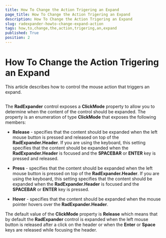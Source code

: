```yaml
---
title: How To Change the Action Trigering an Expand
page_title: How To Change the Action Trigering an Expand
description: How To Change the Action Trigering an Expand
slug: radexpander-howto-change-expand-action
tags: how,to,change,the,action,trigering,an,expand
published: True
position: 2
---
```


# How To Change the Action Trigering an Expand



This article describes how to control the mouse action that triggers an expand.

## 

The __RadExpander__ control exposes a __ClickMode__ property to allow you to determine when the content of the control should be expanded. The property is an enumeration of type __ClickMode__ that exposes the following members:
	  

* __Release__ - specifies that the content should be expanded when the left mouse button is pressed and released on top of the __RadExpander.Header__. If you are using the keyboard, this setting specifies that the content should be expanded when the __RadExpander.Header__ is focused and the __SPACEBAR__ or __ENTER__ key is pressed and released.
			

* __Press__ - specifies that the content should be expanded when the left mouse button is pressed on top of the __RadExpander.Header__. If you are using the keyboard, this setting specifies that the content should be expanded when the __RadExpander.Header__ is focused and the __SPACEBAR__ or __ENTER__ key is pressed.
			

* __Hover__ - specifies that the content should be expanded when the mouse pointer hovers over the __RadExpander.Header__. 
			

The default value of the __ClickMode__ property is __Release__ which means that by 
		default the __RadExpander__ control is expanded when the left mouse button is released after a click on the header or when 
		the __Enter__ or __Space__ keys are released while focusing the header.
	  
